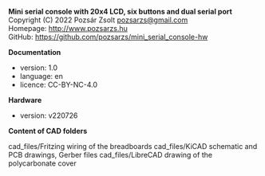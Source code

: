 **Mini serial console with 20x4 LCD, six buttons and dual serial port**  
Copyright (C) 2022 Pozsár Zsolt <pozsarzs@gmail.com>  
Homepage: <http://www.pozsarzs.hu>  
GitHub: <https://github.com/pozsarzs/mini_serial_console-hw>

**Documentation**

- version:             1.0
- language:            en
- licence:             CC-BY-NC-4.0

**Hardware**

 - version:            v220726

**Content of CAD folders**

cad_files/Fritzing      wiring of the breadboards
cad_files/KiCAD         schematic and PCB drawings, Gerber files
cad_files/LibreCAD      drawing of the polycarbonate cover
